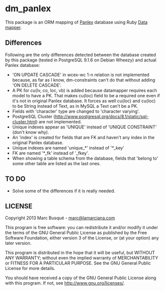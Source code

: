 # dm\_panlex 
This package is an ORM mapping of [Panlex](http://panlex.org) database using Ruby [Data mapper](http://datamapper.org).

## Differences

Following are the only differences detected between the database created by this package (tested in PostgreSQL 9.1.6 on Debian Wheezy) and actual Panlex database:

* 'ON UPDATE CASCADE' in wcex-wc 1-n relation is not implemented because, as far as I know, dm-constraints can't do that without adding 'ON DELETE CASCADE'.
* A PK for cu(lv, co, loc, vb) is added because datamapper requires each model to have a PK. That makes cu(loc) field to be a required one even if it's not in original Panlex database. It forces as well cu(loc) and cu(loc) to be String instead of Text, as in MySQL a Text can't be a PK.
* Fields with 'character' type are changed to 'character varying'.
* PostgreSQL Cluster (http://www.postgresql.org/docs/8.1/static/sql-cluster.html) are not implemented.
* Unique indexes appear as 'UNIQUE' instead of 'UNIQUE CONSTRAINT' (don't know why).
* An 'index' is created for fields that are FK and haven't any index in the original Panlex database.
* Unique indexes are named 'unique\_\*' instead of '\*\_key'
* FK are named '\*\_fk' instead of '\_fkey'.
* When showing a table schema from the database, fields that 'belong to' some other table are listed as the last ones.

## TO DO

* Solve some of the differences if it is really needed.

## LICENSE

Copyright 2013 Marc Busqué - <marc@lamarciana.com>

This program is free software: you can redistribute it and/or modify
it under the terms of the GNU General Public License as published by
the Free Software Foundation, either version 3 of the License, or
(at your option) any later version.

This program is distributed in the hope that it will be useful,
but WITHOUT ANY WARRANTY; without even the implied warranty of
MERCHANTABILITY or FITNESS FOR A PARTICULAR PURPOSE.  See the
GNU General Public License for more details.

You should have received a copy of the GNU General Public License
along with this program.  If not, see <http://www.gnu.org/licenses/>.
